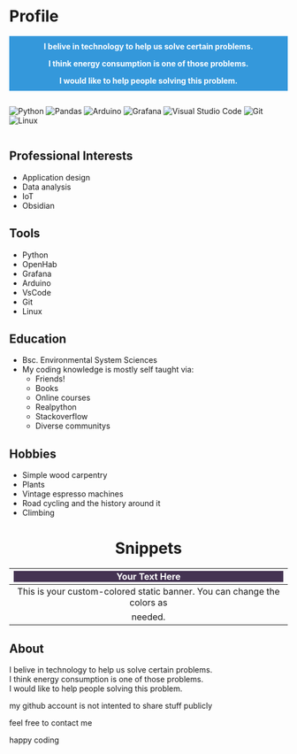 # Profile

<div style="background-color: #3498db; color: #ffffff; text-align: center; padding: 10px;">
    <strong>I belive in technology to help us solve certain problems.</p></strong>
    <strong>I think energy consumption is one of those problems.</p></strong>
    <strong>I would like to help people solving this problem.</strong>
</div>
</p>

<div style="display: flex; justify-content: space-between;">

![Python](https://img.shields.io/badge/python-3670A0?style=for-the-badge&logo=python&logoColor=ffdd54)
![Pandas](https://img.shields.io/badge/pandas-%23150458.svg?style=for-the-badge&logo=pandas&logoColor=white)
![Arduino](https://img.shields.io/badge/-Arduino-00979D?style=for-the-badge&logo=Arduino&logoColor=white)
![Grafana](https://img.shields.io/badge/grafana-%23F46800.svg?style=for-the-badge&logo=grafana&logoColor=white)
![Visual Studio Code](https://img.shields.io/badge/Visual%20Studio%20Code-0078d7.svg?style=for-the-badge&logo=visual-studio-code&logoColor=white)
![Git](https://img.shields.io/badge/git-%23F05033.svg?style=for-the-badge&logo=git&logoColor=white)
![Linux](https://img.shields.io/badge/Linux-FCC624?style=for-the-badge&logo=linux&logoColor=black)

</div>

## Professional Interests
- Application design
- Data analysis
- IoT
- Obsidian

## Tools
- Python
- OpenHab
- Grafana
- Arduino
- VsCode
- Git
- Linux

## Education
- Bsc. Environmental System Sciences
- My coding knowledge is mostly self taught via: 
    - Friends!
    - Books 
    - Online courses
    - Realpython
    - Stackoverflow
    - Diverse communitys

## Hobbies
- Simple wood carpentry
- Plants
- Vintage espresso machines
- Road cycling and the history around it
- Climbing

# <center>Snippets</center>
|<div style="background-color: #453453; color: #ffffff;">Your Text Here</div>|
|:-------------------------------------------------------------------------:|
| This is your custom-colored static banner. You can change the colors as   |
| needed.                                                                   |



## About
I belive in technology to help us solve certain problems.  
I think energy consumption is one of those problems.  
I would like to help people solving this problem.









my github account is not intented to share stuff publicly

feel free to contact me 

happy coding

<!--
**tmpck/tmpck** is a ✨ _special_ ✨ repository because its `README.md` (this file) appears on your GitHub profile.

Here are some ideas to get you started:

- 🔭 I’m currently working on ...
- 🌱 I’m currently learning ...
- 👯 I’m looking to collaborate on ...
- 🤔 I’m looking for help with ...
- 💬 Ask me about ...
- 📫 How to reach me: ...
- 😄 Pronouns: ...
- ⚡ Fun fact: ...
-->

